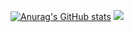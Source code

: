 
[![Anurag's GitHub stats](https://github-readme-stats.vercel.app/api?username=MishaSok&theme=radical)](https://github.com/anuraghazra/github-readme-stats)
![](https://komarev.com/ghpvc/?username=your-github-username&color=blueviolet)

